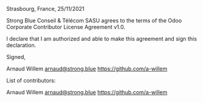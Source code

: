 Strasbourg, France, 25/11/2021

Strong Blue Conseil & Télécom SASU agrees to the terms of the Odoo Corporate Contributor License
Agreement v1.0.

I declare that I am authorized and able to make this agreement and sign this
declaration.

Signed,

Arnaud Willem arnaud@strong.blue https://github.com/a-willem

List of contributors:

Arnaud Willem arnaud@strong.blue https://github.com/a-willem
